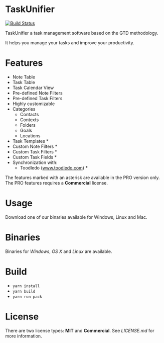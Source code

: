 # TaskUnifier

[![Build Status](https://travis-ci.com/leclercb/taskunifier-app.svg?branch=master)](https://travis-ci.com/leclercb/taskunifier-app)

TaskUnifier a task management software based on the GTD methodology.

It helps you manage your tasks and improve your productivity.

# Features

* Note Table
* Task Table
* Task Calendar View
* Pre-defined Note Filters
* Pre-defined Task Filters
* Highly customizable
* Categories
    * Contacts
    * Contexts
    * Folders
    * Goals
    * Locations
* Task Templates *
* Custom Note Filters *
* Custom Task Filters *
* Custom Task Fields *
* Synchronization with:
    * Toodledo (www.toodledo.com) *

The features marked with an asterisk are available in the PRO version only.
The PRO features requires a **Commercial** license.

# Usage

Download one of our binaries available for Windows, Linux and Mac.

# Binaries

Binaries for *Windows*, *OS X* and *Linux* are available.

# Build

* `yarn install`
* `yarn build`
* `yarn run pack`

# License

There are two license types: **MIT** and **Commercial**.
See *LICENSE.md* for more information.
